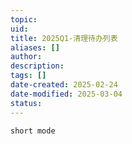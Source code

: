 ```yaml
---
topic: 
uid: 
title: 2025Q1-清理待办列表
aliases: []
author: 
description: 
tags: []
date-created: 2025-02-24
date-modified: 2025-03-04
status: 
---
```


```tasks
short mode
```
